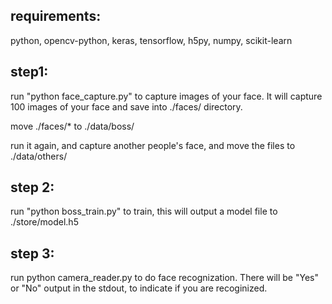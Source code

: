 ## requirements:
python, opencv-python, keras, tensorflow, h5py, numpy, scikit-learn


## step1: 
run "python face_capture.py" to capture images of your face. It will capture 100 images of your face and save into ./faces/ directory.

move ./faces/* to ./data/boss/


run it again,  and capture another people's face, and move the files to ./data/others/

## step 2:
run "python boss_train.py" to train, this will output a model file to ./store/model.h5

## step 3:
run python camera_reader.py to do face recognization. There will be "Yes" or "No" output in the stdout, to indicate if you are recoginized.



